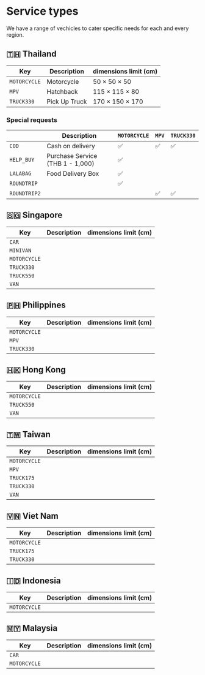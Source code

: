 # Service types

We have a range of vechicles to cater specific needs for each and every region.

[//]: # 'talk about how profession and locale savvy our locale Drivers are and why you should use us.'

## 🇹🇭 Thailand

| Key          | Description   | dimensions limit (cm) |
| ------------ | ------------- | --------------------- |
| `MOTORCYCLE` | Motorcycle    | 50 × 50 × 50          |
| `MPV`        | Hatchback     | 115 × 115 × 80        |
| `TRUCK330`   | Pick Up Truck | 170 × 150 × 170       |

### Special requests

|              | Description                      | `MOTORCYCLE` | `MPV` | `TRUCK330` |
| ------------ | -------------------------------- | ------------ | ----- | ---------- |
| `COD`        | Cash on delivery                 | ✅           | ✅    | ✅         |
| `HELP_BUY`   | Purchase Service (THB 1 - 1,000) | ✅           |       |            |
| `LALABAG`    | Food Delivery Box                | ✅           |       |            |
| `ROUNDTRIP`  |                                  | ✅           |       |            |
| `ROUNDTRIP2` |                                  |              | ✅    | ✅         |

## 🇸🇬 Singapore

| Key          | Description | dimensions limit (cm) |
| ------------ | ----------- | --------------------- |
| `CAR`        |             |                       |
| `MINIVAN`    |             |                       |
| `MOTORCYCLE` |             |                       |
| `TRUCK330`   |             |                       |
| `TRUCK550`   |             |                       |
| `VAN`        |             |                       |

## 🇵🇭 Philippines

| Key          | Description | dimensions limit (cm) |
| ------------ | ----------- | --------------------- |
| `MOTORCYCLE` |             |                       |
| `MPV`        |             |                       |
| `TRUCK330`   |             |                       |

## 🇭🇰 Hong Kong

| Key          | Description | dimensions limit (cm) |
| ------------ | ----------- | --------------------- |
| `MOTORCYCLE` |             |                       |
| `TRUCK550`   |             |                       |
| `VAN`        |             |                       |

## 🇹🇼 Taiwan

| Key          | Description | dimensions limit (cm) |
| ------------ | ----------- | --------------------- |
| `MOTORCYCLE` |             |                       |
| `MPV`        |             |                       |
| `TRUCK175`   |             |                       |
| `TRUCK330`   |             |                       |
| `VAN`        |             |                       |

## 🇻🇳 Viet Nam

| Key          | Description | dimensions limit (cm) |
| ------------ | ----------- | --------------------- |
| `MOTORCYCLE` |             |                       |
| `TRUCK175`   |             |                       |
| `TRUCK330`   |             |                       |

## 🇮🇩 Indonesia

| Key          | Description | dimensions limit (cm) |
| ------------ | ----------- | --------------------- |
| `MOTORCYCLE` |             |                       |

## 🇲🇾 Malaysia

| Key          | Description | dimensions limit (cm) |
| ------------ | ----------- | --------------------- |
| `CAR`        |             |                       |
| `MOTORCYCLE` |             |                       |
